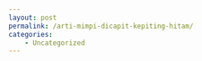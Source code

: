 ```yaml
---
layout: post
permalink: /arti-mimpi-dicapit-kepiting-hitam/
categories:
    - Uncategorized
---
```


